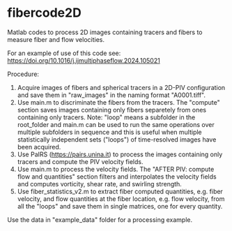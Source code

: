 # fibercode2D
Matlab codes to process 2D images containing tracers and fibers to measure fiber and flow velocities.

For an example of use of this code see: https://doi.org/10.1016/j.ijmultiphaseflow.2024.105021

Procedure:
1. Acquire images of fibers and spherical tracers in a 2D-PIV configuration and save them in "raw_images" in the naming format "A0001.tiff".
2. Use main.m to discriminate the fibers from the tracers. The "compute" section saves images containing only fibers separetely from ones containing only tracers. Note: "loop" means a subfolder in the root_folder and main.m can be used to run the same operations over multiple subfolders in sequence and this is useful when multiple statistically independent sets ("loops") of time-resolved images have been acquired. 
3. Use PaIRS (https://pairs.unina.it) to process the images containing only tracers and compute the PIV velocity fields.
4. Use main.m to process the velocity fields. The "AFTER PIV: compute flow and quantities" section filters and interpolates the velocity fields and computes vorticity, shear rate, and swirling strength.
5. Use fiber_statistics_v2.m to extract fiber computed quantities, e.g. fiber velocity, and flow quantities at the fiber location, e.g. flow velocity, from all the "loops" and save them in single matrices, one for every quantity.

Use the data in "example_data" folder for a processing example.
